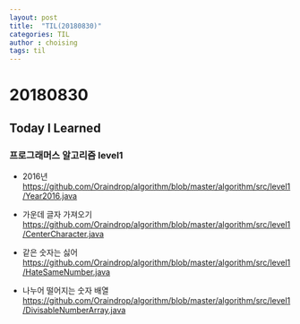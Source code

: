 ```yaml
---
layout: post
title:  "TIL(20180830)"
categories: TIL
author : choising
tags: til
---
```


# 20180830

## Today I Learned

### 프로그래머스 알고리즘 level1

- 2016년 <https://github.com/Oraindrop/algorithm/blob/master/algorithm/src/level1/Year2016.java>

- 가운데 글자 가져오기 <https://github.com/Oraindrop/algorithm/blob/master/algorithm/src/level1/CenterCharacter.java>

- 같은 숫자는 싫어 <https://github.com/Oraindrop/algorithm/blob/master/algorithm/src/level1/HateSameNumber.java>

- 나누어 떨어지는 숫자 배열 <https://github.com/Oraindrop/algorithm/blob/master/algorithm/src/level1/DivisableNumberArray.java>



